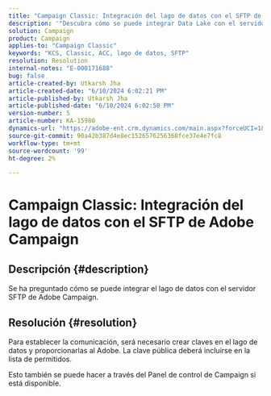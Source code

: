 ```yaml
---
title: "Campaign Classic: Integración del lago de datos con el SFTP de Adobe Campaign"
description: '"Descubra cómo se puede integrar Data Lake con el servidor SFTP de Adobe Campaign".'
solution: Campaign
product: Campaign
applies-to: "Campaign Classic"
keywords: "KCS, Classic, ACC, lago de datos, SFTP"
resolution: Resolution
internal-notes: "E-000171688"
bug: false
article-created-by: Utkarsh Jha
article-created-date: "6/10/2024 6:02:21 PM"
article-published-by: Utkarsh Jha
article-published-date: "6/10/2024 6:02:50 PM"
version-number: 5
article-number: KA-15980
dynamics-url: "https://adobe-ent.crm.dynamics.com/main.aspx?forceUCI=1&pagetype=entityrecord&etn=knowledgearticle&id=33d6db92-5327-ef11-840b-6045bd0298d4"
source-git-commit: 90a42b387d4e8ec1526576256368fce37e4e7fc8
workflow-type: tm+mt
source-wordcount: '99'
ht-degree: 2%

---
```


# Campaign Classic: Integración del lago de datos con el SFTP de Adobe Campaign

## Descripción {#description}


Se ha preguntado cómo se puede integrar el lago de datos con el servidor SFTP de Adobe Campaign.


## Resolución {#resolution}


Para establecer la comunicación, será necesario crear claves en el lago de datos y proporcionarlas al Adobe. La clave pública deberá incluirse en la lista de permitidos.



Esto también se puede hacer a través del Panel de control de Campaign si está disponible.


